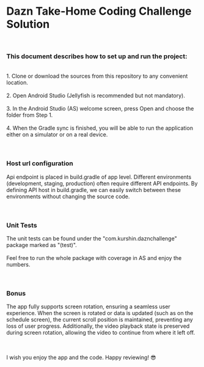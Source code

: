 # Dazn Take-Home Coding Challenge Solution<br/><br/>

### This document describes how to set up and run the project:
<br/>
1. Clone or download the sources from this repository to any convenient location.<br/><br/>
2. Open Android Studio (Jellyfish is recommended but not mandatory).<br/><br/>
3. In the Android Studio (AS) welcome screen, press Open and choose the folder from Step 1.<br/><br/>
4. When the Gradle sync is finished, you will be able to run the application either on a simulator or on a real device.<br/><br/><br/>

### Host url configuration
Api endpoint is placed in build.gradle of app level. Different environments (development, staging, production) often require different API endpoints. By defining API host in build.gradle, we can easily switch between these environments without changing the source code.<br/><br/><br/>

### Unit Tests
The unit tests can be found under the "com.kurshin.daznchallenge" package marked as "(test)".<br/><br/>
Feel free to run the whole package with coverage in AS and enjoy the numbers.<br/><br/><br/>

### Bonus
The app fully supports screen rotation, ensuring a seamless user experience. When the screen is rotated or data is updated (such as on the schedule screen), the current scroll position is maintained, preventing any loss of user progress. Additionally, the video playback state is preserved during screen rotation, allowing the video to continue from where it left off.<br/><br/><br/>

I wish you enjoy the app and the code. Happy reviewing! 😎
